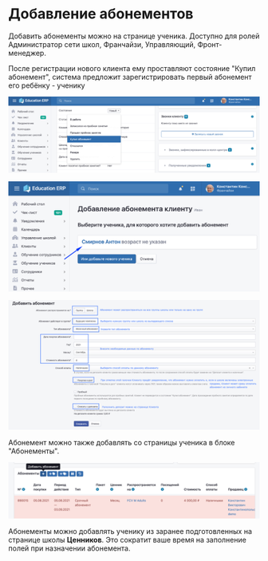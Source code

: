 # Добавление абонементов

Добавить абонементы можно на странице ученика. Доступно для ролей Администратор сети школ, Франчайзи, Управляющий, Фронт-менеджер.

После регистрации нового клиента ему проставляют состояние  "Купил абонемент", система предложит зарегистрировать первый абонемент его ребёнку - ученику

![Состояние клиента можно изменить на странице клиента](<../../.gitbook/assets/image (1).png>)

![Выберите ученика или создайте нового](<../../.gitbook/assets/image (2).png>)

![Добавьте абонемент ученику](<../../.gitbook/assets/image (3).png>)

Абонемент можно также добавлять со страницы ученика в блоке "Абонементы".

![](../../.gitbook/assets/image.png)

Абонементы можно добавлять ученику из заранее подготовленных на странице школы **Ценников**. Это сократит ваше время на заполнение полей при назначении абонемента.
